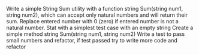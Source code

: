 Write a simple String Sum utility with a function string Sum(string num1, string num2),
which can accept only natural numbers and will return their sum. 
Replace entered number with 0 (zero) if entered number is not a natural number.
Stat with a simplest test case with an empty string
Create a simple method string Sum(string num1, string num2)
Write a test to pass small numbers and refactor, if test passed
try to write more code and refactor